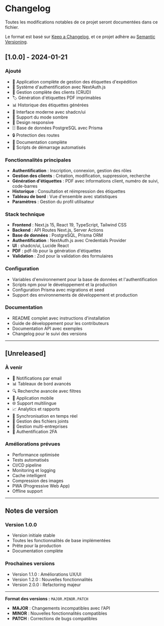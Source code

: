 # Changelog

Toutes les modifications notables de ce projet seront documentées dans ce fichier.

Le format est basé sur [Keep a Changelog](https://keepachangelog.com/fr/1.0.0/),
et ce projet adhère au [Semantic Versioning](https://semver.org/lang/fr/).

## [1.0.0] - 2024-01-21

### Ajouté
- 🚀 Application complète de gestion des étiquettes d'expédition
- 🔐 Système d'authentification avec NextAuth.js
- 👥 Gestion complète des clients (CRUD)
- 🏷️ Génération d'étiquettes PDF imprimables
- 📊 Historique des étiquettes générées
- 🎨 Interface moderne avec shadcn/ui
- 🌙 Support du mode sombre
- 📱 Design responsive
- 🗄️ Base de données PostgreSQL avec Prisma
- 🔒 Protection des routes
- 📄 Documentation complète
- 🧪 Scripts de démarrage automatisés

### Fonctionnalités principales
- **Authentification** : Inscription, connexion, gestion des rôles
- **Gestion des clients** : Création, modification, suppression, recherche
- **Génération d'étiquettes** : PDF avec informations client, numéro de suivi, code-barres
- **Historique** : Consultation et réimpression des étiquettes
- **Tableau de bord** : Vue d'ensemble avec statistiques
- **Paramètres** : Gestion du profil utilisateur

### Stack technique
- **Frontend** : Next.js 15, React 19, TypeScript, Tailwind CSS
- **Backend** : API Routes Next.js, Server Actions
- **Base de données** : PostgreSQL, Prisma ORM
- **Authentification** : NextAuth.js avec Credentials Provider
- **UI** : shadcn/ui, Lucide React
- **PDF** : pdf-lib pour la génération d'étiquettes
- **Validation** : Zod pour la validation des formulaires

### Configuration
- Variables d'environnement pour la base de données et l'authentification
- Scripts npm pour le développement et la production
- Configuration Prisma avec migrations et seed
- Support des environnements de développement et production

### Documentation
- README complet avec instructions d'installation
- Guide de développement pour les contributeurs
- Documentation API avec exemples
- Changelog pour le suivi des versions

---

## [Unreleased]

### À venir
- 📧 Notifications par email
- 📊 Tableaux de bord avancés
- 🔍 Recherche avancée avec filtres
- 📱 Application mobile
- 🌐 Support multilingue
- 📈 Analytics et rapports
- 🔄 Synchronisation en temps réel
- 📁 Gestion des fichiers joints
- 🏢 Gestion multi-entreprises
- 🔐 Authentification 2FA

### Améliorations prévues
- Performance optimisée
- Tests automatisés
- CI/CD pipeline
- Monitoring et logging
- Cache intelligent
- Compression des images
- PWA (Progressive Web App)
- Offline support

---

## Notes de version

### Version 1.0.0
- Version initiale stable
- Toutes les fonctionnalités de base implémentées
- Prête pour la production
- Documentation complète

### Prochaines versions
- Version 1.1.0 : Améliorations UX/UI
- Version 1.2.0 : Nouvelles fonctionnalités
- Version 2.0.0 : Refactoring majeur

---

**Format des versions :** `MAJOR.MINOR.PATCH`

- **MAJOR** : Changements incompatibles avec l'API
- **MINOR** : Nouvelles fonctionnalités compatibles
- **PATCH** : Corrections de bugs compatibles

